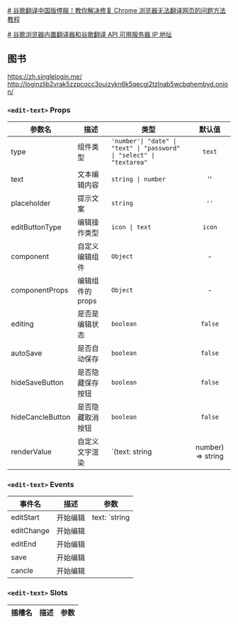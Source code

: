 
[# 谷歌翻译中国版停服！教你解决修复 Chrome 浏览器无法翻译网页的问题方法教程](https://www.iplaysoft.com/fix-chrome-translate.html)


[# 谷歌浏览器内置翻译器和谷歌翻译 API 可用服务器 IP 地址](https://hexingxing.cn/google-chrome-built-in-translator-and-google-translate-api-available-server-ip-address/)


## 图书
https://zh.singlelogin.me/
http://loginzlib2vrak5zzpcocc3ouizykn6k5qecgj2tzlnab5wcbqhembyd.onion/


### `<edit-text>` Props

|参数名|描述|类型|默认值|
|---|---|---|:---:|
|type|组件类型|`'number'\| "date" \| "text" \| "password" \| "select" \| "textarea"` | `text`|
|text|文本编辑内容| `string \| number` | ''|
|placeholder| 提示文案| `string` | `''`|
|editButtonType| 编辑操作类型| `icon \| text`| `icon`|
|component| 自定义编辑组件| `Object`| - |
|componentProps| 编辑组件的props| `Object` | -|
|editing|是否是编辑状态| `boolean`| `false`|
|autoSave|是否自动保存| `boolean`| `false`|
|hideSaveButton|是否隐藏保存按钮| `boolean`| `false`|
|hideCancleButton|是否隐藏取消按钮| `boolean`| `false`|
|renderValue|自定义文字渲染| `(text: string | number) => string | any`| `-`|





### `<edit-text>` Events
|事件名|描述|参数|
|---|:---:|---|
|editStart| 开始编辑|  text: `string | number|
|editChange| 开始编辑|  |
|editEnd| 开始编辑|  |
|save| 开始编辑|  |
|cancle| 开始编辑|  |
### `<edit-text>` Slots

|插槽名|描述|参数|
|---|:---:|---|
